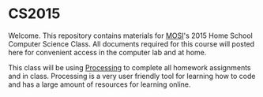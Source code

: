 # CS2015
Welcome. This repository contains materials for [MOSI](mosi.org)'s 2015 Home School Computer Science Class. All documents required for this course will posted here for convenient access in the computer lab and at home. 

This class will be using [Processing](processing.org) to complete all homework assignments and in class. Processing is a very user friendly tool for learning how to code and has a large amount of resources for learning online.

